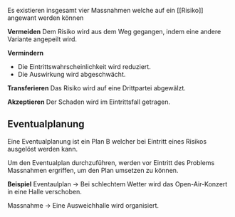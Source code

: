Es existieren insgesamt vier Massnahmen welche auf ein [[Risiko]] angewant werden können

**Vermeiden**
Dem Risiko wird aus dem Weg gegangen, indem eine andere Variante angepeilt wird.

**Vermindern**
- Die Eintrittswahrscheinlichkeit wird reduziert.
- Die Auswirkung wird abgeschwächt.

**Transferieren**
Das Risiko wird auf eine Drittpartei abgewälzt.

**Akzeptieren**
Der Schaden wird im Eintrittsfall getragen.


## Eventualplanung
Eine Eventualplanung ist ein Plan B welcher bei Eintritt eines Risikos ausgelöst werden kann.

Um den Eventualplan durchzuführen, werden vor Eintritt des Problems Massnahmen ergriffen, um den Plan umsetzen zu können.

**Beispiel**
Eventaulplan -> Bei schlechtem Wetter wird das Open-Air-Konzert in eine Halle verschoben.

Massnahme -> Eine Ausweichhalle wird organisiert.

